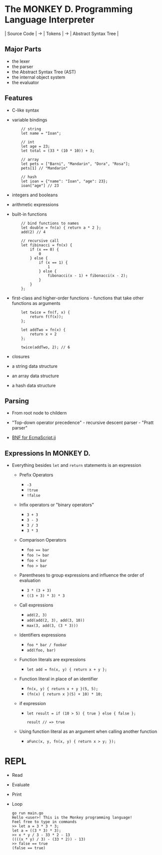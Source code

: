 # The MONKEY D. Programming Language Interpreter

| Source Code | -> | Tokens | -> | Abstract Syntax Tree |


## Major Parts

- the lexer
- the parser
- the Abstract Syntax Tree (AST)
- the internal object system
- the evaluator


## Features
- C-like syntax
- variable bindings
    ```
        // string
        let name = "Ioan";

        // int
        let age = 23;    
        let total = (33 * (10 * 10)) + 3;
        
        // array
        let pets = ["Barni", "Mandarin", "Dora", "Rosa"];
        pets[1] // "Mandarin"

        // hash 
        let ioan = {"name": "Ioan", "age": 23};
        ioan["age"] // 23
    ```
- integers and booleans

- arithmetic expressions
- built-in functions
    ```
        // bind functions to names
        let double = fn(a) { return a * 2 };
        add(2) // 4

        // recursive call
        let fibinacci = fn(x) {
            if (x == 0) {
                0
            } else {
                if (x == 1) {
                    1
                } else {
                    fibonacci(x - 1) + fibonacci(x - 2);
                }
            }
        };
    ```
- first-class and higher-order functions - functions that take other functions as arguments
    ```
        let twice = fn(f, x) {
            return f(f(x));
        };

        let addTwo = fn(x) {
            return x + 2
        };

        twice(addTwo, 2); // 6
    ```
- closures
- a string data structure
- an array data structure
- a hash data structure



## Parsing

- From root node to childern

- "Top-down operator precedence" - recursive descent parser - "Pratt parser"

 - [BNF for EcmaScript.jj](https://tomcopeland.blogs.com/EcmaScript.html#prod7)


## Expressions In MONKEY D.

- Everything besides `let` and `return` statements is an expression

    - Prefix Operators
        - `-3`
        - `!true`
        - `!false`

    - Infix operators or "binary operators"
        - `3 + 3`
        - `3 - 3`
        - `3 / 3`
        - `3 * 3`
    
    - Comparison Operators
        - `foo == bar`
        - `foo != bar`
        - `foo < bar`
        - `foo > bar`

    - Parentheses to group expressions and influence the order of evaluation
        - `3 * (3 + 3)`
        - `((3 + 3) * 3) * 3`
    
    - Call expressions
        - `add(2, 3)`
        - `add(add(2, 3), add(3, 10))`
        - `max(3, add(3, (3 * 3)))`

    - Identifiers expressions
        - `foo * bar / foobar`
        - `add(foo, bar)`

    - Function literals are expressions
        - `let add = fn(x, y) { return x + y };`
    
    - Function literal in place of an identifier
        - `fn(x, y) { return x + y }(5, 5);`
        - `(fn(x) { return x }(5) + 10) * 10;`
    
    - if expression
        - `let result = if (10 > 5) { true } else { false };`
        
            `result // => true`

    - Using function literal as an argument when calling another function
        - `aFunc(x, y, fn(x, y) { return x > y; });`

# REPL
 - Read
 - Evaluate
 - Print
 - Loop

    ```
    go run main.go
    Hello <user>! This is the Monkey programming language!
    Feel free to type in commands
    >> let a = 3 * 3 * 3;
    let a = ((3 * 3) * 3);
    >> x * y / 3 - 33 * 2 - 13
    ((((x * y) / 3) - (33 * 2)) - 13)
    >> false == true
    (false == true)
    ```
